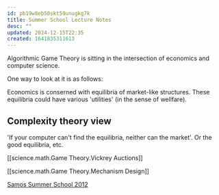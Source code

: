 ```yaml
---
id: pb19w8eb50skt59unugkg7k
title: Summer School Lecture Notes
desc: ""
updated: 2024-12-15T22:35
created: 1641835311613
---
```

Algorithmic Game Theory is sitting in the intersection of economics and computer science. 

One way to look at it is as follows:

Economics is conserned with equilibria of market-like structures. These equilibria could 
have various 'utilities' (in the sense of wellfare). 

## Complexity theory view

'If your computer can't find the equilibria, neither can the market'. 
Or the good equilibria, etc.

[[science.math.Game Theory.Vickrey Auctions]]

[[science.math.Game Theory.Mechanism Design]]

[Samos Summer School 2012](https://www.dropbox.com/sh/o2u4rxd4ajtyj7m/AAD6YQg-JD2m4YOWeMvbDQ2Ua?dl=0)

